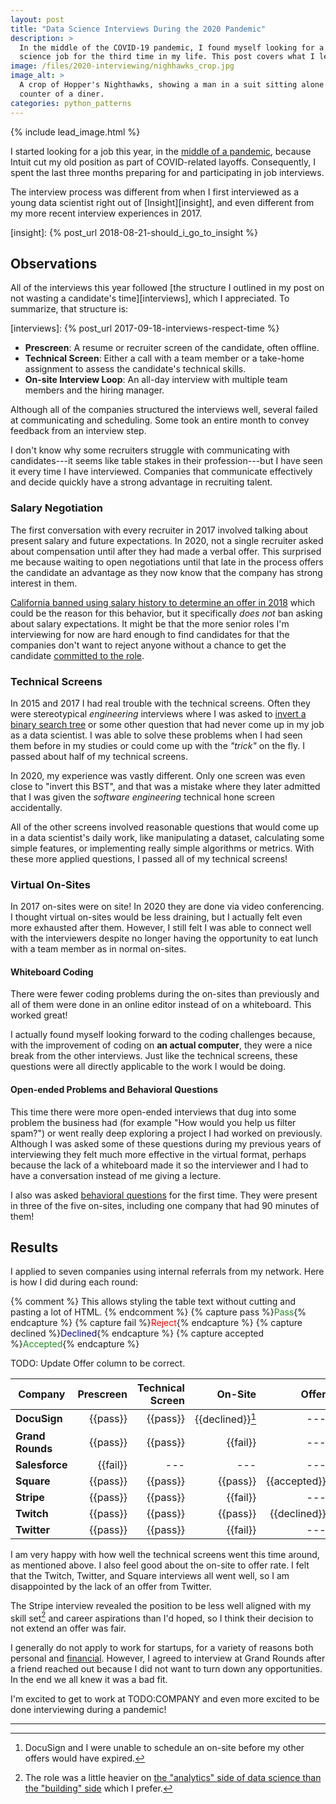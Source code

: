 ```yaml
---
layout: post
title: "Data Science Interviews During the 2020 Pandemic"
description: >
  In the middle of the COVID-19 pandemic, I found myself looking for a data
  science job for the third time in my life. This post covers what I learned.
image: /files/2020-interviewing/nighhawks_crop.jpg
image_alt: >
  A crop of Hopper's Nighthawks, showing a man in a suit sitting alone at the
  counter of a diner.
categories: python_patterns
---
```


{% include lead_image.html %}

I started looking for a job this year, in the [middle of a pandemic][covid],
because Intuit cut my old position as part of COVID-related layoffs. Consequently, 
I spent the last three months preparing for and participating in job interviews.

[covid]: https://en.wikipedia.org/wiki/COVID-19_pandemic

The interview process was different from when I first interviewed as a young
data scientist right out of [Insight][insight], and even different from my more recent
interview experiences in 2017.

[insight]: {% post_url 2018-08-21-should_i_go_to_insight %}

## Observations

All of the interviews this year followed [the structure I outlined in my post
on not wasting a candidate's time][interviews], which I appreciated. To summarize, 
that structure is:

[interviews]: {% post_url 2017-09-18-interviews-respect-time %}

- **Prescreen**: A resume or recruiter screen of the candidate, often offline.
- **Technical Screen**: Either a call with a team member or a take-home 
  assignment to assess the candidate's technical skills.
- **On-site Interview Loop**: An all-day interview with multiple team members
  and the hiring manager.

Although all of the companies structured the interviews well, several failed at
communicating and scheduling. Some took an entire month to convey feedback
from an interview step.

I don't know why some recruiters struggle with communicating with
candidates---it seems like table stakes in their profession---but I have seen
it every time I have interviewed. Companies that communicate effectively and
decide quickly have a strong advantage in recruiting talent.

### Salary Negotiation

The first conversation with every recruiter in 2017 involved talking about
present salary and future expectations. In 2020, not a single recruiter asked
about compensation until after they had made a verbal offer. This surprised me
because waiting to open negotiations until that late in the process offers the
candidate an advantage as they now know that the company has strong interest in them.

<!-- TODO #45: Update links to negotiation post -->

[California banned using salary history to determine an offer in
2018][salary_law] which could be the reason for this behavior, but it
specifically _does not_ ban asking about salary expectations. It might be that
the more senior roles I'm interviewing for now are hard enough to find
candidates for that the companies don't want to reject anyone without a chance
to get the candidate [committed to the role][loss].

[salary_law]: https://leginfo.legislature.ca.gov/faces/codes_displaySection.xhtml?sectionNum=432.3&lawCode=LAB
[loss]: https://en.wikipedia.org/wiki/Loss_aversion

### Technical Screens

In 2015 and 2017 I had real trouble with the technical screens. Often they
were stereotypical _engineering_ interviews where I was asked to [invert a
binary search tree][tweet] or some other question that had never come up in my
job as a data scientist. I was able to solve these problems when I had seen
them before in my studies or could come up with the _"trick"_ on the fly. I
passed about half of my technical screens.

[tweet]: https://twitter.com/mxcl/status/608682016205344768

In 2020, my experience was vastly different. Only one screen was even close to
"invert this BST", and that was a mistake where they later admitted that I was
given the _software engineering_ technical hone screen accidentally.

All of the other screens involved reasonable questions that would come up in a
data scientist's daily work, like manipulating a dataset, calculating some
simple features, or implementing really simple algorithms or metrics. With
these more applied questions, I passed all of my technical screens!

### Virtual On-Sites

In 2017 on-sites were on site! In 2020 they are done via video conferencing. I
thought virtual on-sites would be less draining, but I actually felt even more
exhausted after them. However,  I still felt I was able to connect well
with the interviewers despite no longer having the opportunity to eat lunch 
with a team member as in normal on-sites.

#### Whiteboard Coding

There were fewer coding problems during the on-sites than previously and all
of them were done in an online editor instead of on a whiteboard. This worked
great!

I actually found myself looking forward to the coding challenges because, with
the improvement of coding on **an actual computer**, they were a nice break
from the other interviews. Just like the technical screens, these questions
were all directly applicable to the work I would be doing.

#### Open-ended Problems and Behavioral Questions

This time there were more open-ended interviews that dug into some problem the
business had (for example "How would you help us filter spam?") or went really deep
exploring a project I had worked on previously. Although I was asked some of these questions
during my previous years of interviewing they felt much more effective in
the virtual format, perhaps because the lack of a whiteboard made it so the
interviewer and I had to have a conversation instead of me giving a lecture.

I also was asked [behavioral questions][behave] for the first time. They were
present in three of the five on-sites, including one company that had 90
minutes of them!

[behave]: https://en.wikipedia.org/wiki/Job_interview#Behavioral_interview_questions

## Results

I applied to seven companies using internal referrals from my network. Here is
how I did during each round:

{% comment %} This allows styling the table text without cutting and pasting a
lot of HTML. {% endcomment %}
{% capture pass %}<span style="color:ForestGreen">Pass</span>{% endcapture %}
{% capture fail %}<span style="color:Red">Reject</span>{% endcapture %}
{% capture declined %}<span style="color:DarkBlue">Declined</span>{% endcapture %}
{% capture accepted %}<span style="color:ForestGreen">Accepted</span>{% endcapture %}

TODO: Update Offer column to be correct.

| **Company**      | Prescreen | Technical Screen |                 On-Site |        Offer |
|------------------|----------:|-----------------:|------------------------:|-------------:|
| **DocuSign**     |  {{pass}} |         {{pass}} | {{declined}}[^docusign] |          --- |
| **Grand Rounds** |  {{pass}} |         {{pass}} |                {{fail}} |          --- |
| **Salesforce**   |  {{fail}} |              --- |                     --- |          --- |
| **Square**       |  {{pass}} |         {{pass}} |                {{pass}} | {{accepted}} |
| **Stripe**       |  {{pass}} |         {{pass}} |                {{fail}} |          --- |
| **Twitch**       |  {{pass}} |         {{pass}} |                {{pass}} | {{declined}} |
| **Twitter**      |  {{pass}} |         {{pass}} |                {{fail}} |          --- |

I am very happy with how well the technical screens went this time around, as
mentioned above. I also feel good about the on-site to offer rate. I felt that
the Twitch, Twitter, and Square interviews all went well, so I am disappointed
by the lack of an offer from Twitter.

The Stripe interview revealed the position to be less well aligned with my
skill set[^ab] and career aspirations than I'd hoped, so I think their decision
to not extend an offer was fair.

I generally do not apply to work for startups, for a variety of reasons both
personal and [financial][sense]. However, I agreed to interview at Grand Rounds after a
friend reached out because I did not want to turn down any opportunities. In
the end we all knew it was a bad fit.

[sense]: https://zainamro.com/notes/working-for-a-startup-makes-less-sense


I'm excited to get to work at TODO:COMPANY and even more excited to be done
interviewing during a pandemic!

---

[^docusign]: DocuSign and I were unable to schedule an on-site before my other offers would have expired.
[^ab]: The role was a little heavier on [the "analytics" side of data science than the "building" side][ab] which I prefer.

[ab]: https://www.dezyre.com/article/type-a-data-scientist-vs-type-b-data-scientist/194

